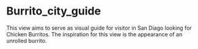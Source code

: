 # Burrito_city_guide
This view aims to serve as visual guide for visitor in San Diago looking for Chicken Burritos. The inspiration for this view is the appearance of an unrolled burrito.
